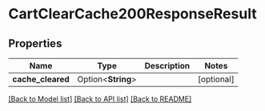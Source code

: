 # CartClearCache200ResponseResult

## Properties

Name | Type | Description | Notes
------------ | ------------- | ------------- | -------------
**cache_cleared** | Option<**String**> |  | [optional]

[[Back to Model list]](../README.md#documentation-for-models) [[Back to API list]](../README.md#documentation-for-api-endpoints) [[Back to README]](../README.md)


